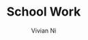 ---
toc: true
layout: post
description: Study guides, notes, to-do lists
author: Vivian Ni
categories: [markdown, schoolwork, noncsp]
title: School Work
---